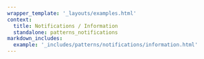 ```yaml
---
wrapper_template: '_layouts/examples.html'
context:
  title: Notifications / Information
  standalone: patterns_notifications
markdown_includes:
  example: '_includes/patterns/notifications/information.html'
---
```

